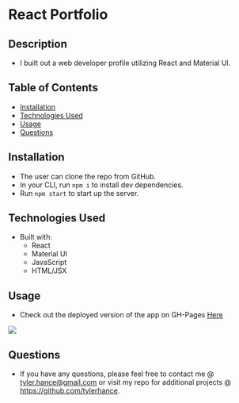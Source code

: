 # React Portfolio
## Description

* I built out a web developer profile utilizing React and Material UI. 

## Table of Contents
* [Installation](#installation)
* [Technologies Used](#technologiesused)
* [Usage](#usage)
* [Questions](#questions)


<h2>Installation</h2>

* The user can clone the repo from GitHub. 
* In your CLI, run `npm i` to install dev dependencies.
* Run `npm start` to start up the server.

<h2>Technologies Used</h2>

* Built with:
    - React
    - Material UI
    - JavaScript
    - HTML/JSX

<h2>Usage</h2>

* Check out the deployed version of the app on GH-Pages [Here](https://tylerhance.github.io/react-portfolio/)<br>
<img src="./assets/images/reactscreenshot.jpeg">

<h2>Questions</h2>

* If you have any questions, please feel free to contact me @ tyler.hance@gmail.com or visit my repo for additional projects @ https://github.com/tylerhance.